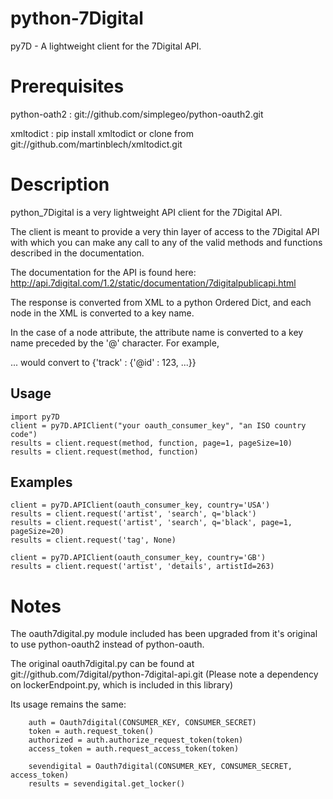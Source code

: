 python-7Digital
===============
py7D - A lightweight client for the 7Digital API.

Prerequisites
=============
 python-oath2 :   git://github.com/simplegeo/python-oauth2.git
 
 xmltodict :      pip install xmltodict or clone from git://github.com/martinblech/xmltodict.git
                

Description
===========
python_7Digital is a very lightweight API client for the 7Digital API.

The client is meant to provide a very thin layer of access to the 7Digital API
with which you can make any call to any of the valid methods and functions
described in the documentation. 

The documentation for the API is found here:
http://api.7digital.com/1.2/static/documentation/7digitalpublicapi.html

The response is converted from XML to a python Ordered Dict, and each 
node in the XML is converted to a key name. 

In the case of a node attribute, the attribute name is converted to a
key name preceded by the '@' character. For example, 
<track id=123>...</track>
would convert to {'track' : {'@id' : 123, ...}}


Usage
-----
    import py7D
    client = py7D.APIClient("your oauth_consumer_key", "an ISO country code")
    results = client.request(method, function, page=1, pageSize=10)
    results = client.request(method, function)

Examples
-------
    client = py7D.APIClient(oauth_consumer_key, country='USA')
    results = client.request('artist', 'search', q='black')
    results = client.request('artist', 'search', q='black', page=1, pageSize=20)
    results = client.request('tag', None)

    client = py7D.APIClient(oauth_consumer_key, country='GB')
    results = client.request('artist', 'details', artistId=263)


Notes
=====
The oauth7digital.py module included has been upgraded from it's original
to use python-oauth2 instead of python-oauth.

The original oauth7digital.py can be found at 
git://github.com/7digital/python-7digital-api.git
(Please note a dependency on lockerEndpoint.py, which is 
included in this library)

Its usage remains the same:

        auth = Oauth7digital(CONSUMER_KEY, CONSUMER_SECRET)
        token = auth.request_token()
        authorized = auth.authorize_request_token(token)
        access_token = auth.request_access_token(token)
        
        sevendigital = Oauth7digital(CONSUMER_KEY, CONSUMER_SECRET, access_token)
        results = sevendigital.get_locker() 
 